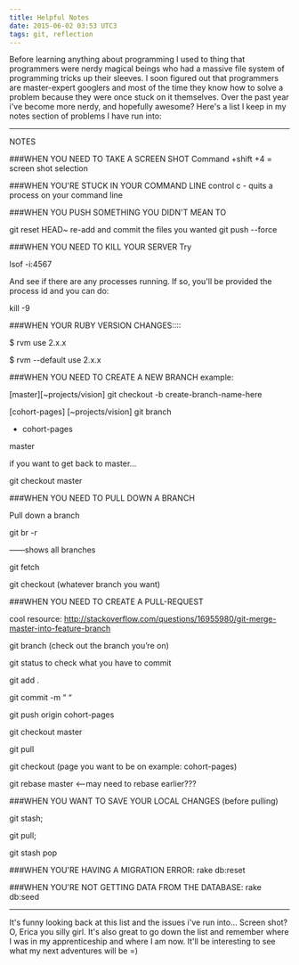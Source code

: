 ```yaml
---
title: Helpful Notes
date: 2015-06-02 03:53 UTC3
tags: git, reflection
---
```


Before learning anything about programming I used to thing that programmers were nerdy magical beings who had a massive file system of programming tricks up their sleeves. I soon figured out that programmers are master-expert googlers and most of the time they know how to solve a problem because they were once stuck on it themselves. Over the past year i've become more nerdy, and hopefully awesome? Here's a list I keep in my notes section of problems I have run into:

***********************************************
NOTES

###WHEN YOU NEED TO TAKE A SCREEN SHOT
Command +shift +4 = screen shot selection

###WHEN YOU'RE STUCK IN YOUR COMMAND LINE
control c - quits a process on your command line

###WHEN YOU PUSH SOMETHING YOU DIDN'T MEAN TO

git reset HEAD~
re-add and commit the files you wanted
git push --force


###WHEN YOU NEED TO KILL YOUR SERVER
Try

lsof -i:4567

And see if there are any processes running. If so, you'll be provided the process id and you can do:

kill -9 <PID here>



###WHEN YOUR RUBY VERSION CHANGES::::

$ rvm use 2.x.x

$ rvm --default use 2.x.x

###WHEN YOU NEED TO CREATE A NEW BRANCH
example:

[master][~projects/vision] git checkout -b create-branch-name-here

[cohort-pages] [~projects/vision] git branch

* cohort-pages

master

if you want to get back to master…

git checkout master


###WHEN YOU NEED TO PULL DOWN A BRANCH

Pull down a branch

git br -r

——shows all branches

git fetch

git checkout (whatever branch you want)



###WHEN YOU NEED TO CREATE A PULL-REQUEST

cool resource: http://stackoverflow.com/questions/16955980/git-merge-master-into-feature-branch

git branch (check out the branch you’re on)

git status to check what you have to commit

git add .

git commit -m “ “

git push origin cohort-pages

git checkout master

git pull

git checkout (page you want to be on example: cohort-pages)

git rebase master <——may need to rebase earlier???



###WHEN YOU WANT TO SAVE YOUR LOCAL CHANGES (before pulling)

git stash;

git pull;

git stash pop


###WHEN YOU'RE HAVING A MIGRATION ERROR:
rake db:reset

###WHEN YOU'RE NOT GETTING DATA FROM THE DATABASE:
rake db:seed


***********************************************

It's funny looking back at this list and the issues i've run into... Screen shot? O, Erica you silly girl. It's also great to go down the list and remember where I was in my apprenticeship and where I am now. It'll be interesting to see what my next adventures will be =)

